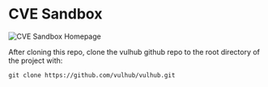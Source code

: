 ﻿# CVE Sandbox

![CVE Sandbox Homepage](https://i.imgur.com/jTSJpPs.png)

After cloning this repo, clone the vulhub github repo to the root directory of the project with:
```
git clone https://github.com/vulhub/vulhub.git
```
